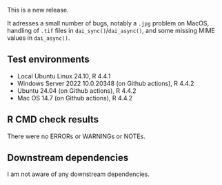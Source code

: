 This is a new release.

It adresses a small number of bugs, notably a `.jpg` problem on MacOS, handling of `.tif` files in `dai_sync()`/`dai_async()`, and some missing MIME values in `dai_async()`. 

## Test environments
* Local Ubuntu Linux 24.10, R 4.4.1
* Windows Server 2022 10.0.20348 (on Github actions), R 4.4.2
* Ubuntu 24.04 (on Github actions), R 4.4.2
* Mac OS 14.7 (on Github actions), R 4.4.2

## R CMD check results
There were no ERRORs or WARNINGs or NOTEs.
  
## Downstream dependencies
I am not aware of any downstream dependencies.
